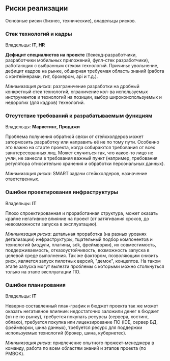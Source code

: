 ## Риски реализации ##
Основные риски (бизнес, технические), владельцы рисков.

### Стек технологий и кадры
Владельцы: **IT, HR**

**Дефицит специалистов на проекте** (бекенд-разработчики, разработчики мобильных приложений, фулл-стек разработчики), работающих с выбранным стеком технологий. Причины: увольнение, дефицит кадров на рынке, обширная требуемая область знаний (работа с контейнерами, гит, брокером, api и т.д.). 

_Минимизация риска_: разграничение разработки на дробный конкретный стек технологий, ограничение кол-ва используемых инструментов и технологий на позиции, выбор широкоиспользуемых и недорогих (для кадров) технологий.

### Отсутствие требований к разрабатываемым функциям
Владельцы: **Маркетинг, Продажи**

Проблема получения обратной связи от стейкхолдеров может затормозить разработку или направить её не по тому пути. Особенно это важно на старте проекта, когда собираются требования от всех заинтересованных лиц. Может случиться так, что какое-то лицо не учли, не занесли в требования важный пункт (например, требования регулятора относительно хранения и обработки персональных данных).

_Минимизация риска_: SMART задачи стейкхолдеров, назначение ответственных.

### Ошибки проектирования инфраструктуры
Владельцы: **IT**

Плохо спроектированная и проработанная структура, может оказать крайне негативное влияние на проект (от затягивания сроков, до невозможности запуска в эксплуатацию). 

_Минимизация риска_: детальная проработка (на разных уровнях детализации) инфраструктуры, тщательный подбор компонентов и технологий (модули, плагины, sdk, фреймворки), их совместимость, поддерживаемость, отказоустойчивость, возможность запуска в целевой среде выполнения. Так же фактором, позволяющим снизить риск, является запуск пилотных версий, "демок", концептов. На таком этапе запуска могут вылезти проблемы с которыми можно столкнуться только на этапе эксплуатации ПО. 

### Ошибки планирования
Владельцы: **IT**

Неверно составленный план-график и бюджет проекта так же может оказать негативное влияние: недостаточно заложили денег в бюджет (зп не по рынку), требуется покупать ресурсы (сервера, хостинг, облако), требуется покупка или лицензирование ПО (IDE, сервер БД, фреймворки, шина данных), требуется ресурс для поддержки используемых технологий (брокер, шина, кубернетес).

_Минимизация риска_: привлечение опытного прожект-менеджера в команду, работа по всем областям знаний и этапов проекта (по PMBOK).